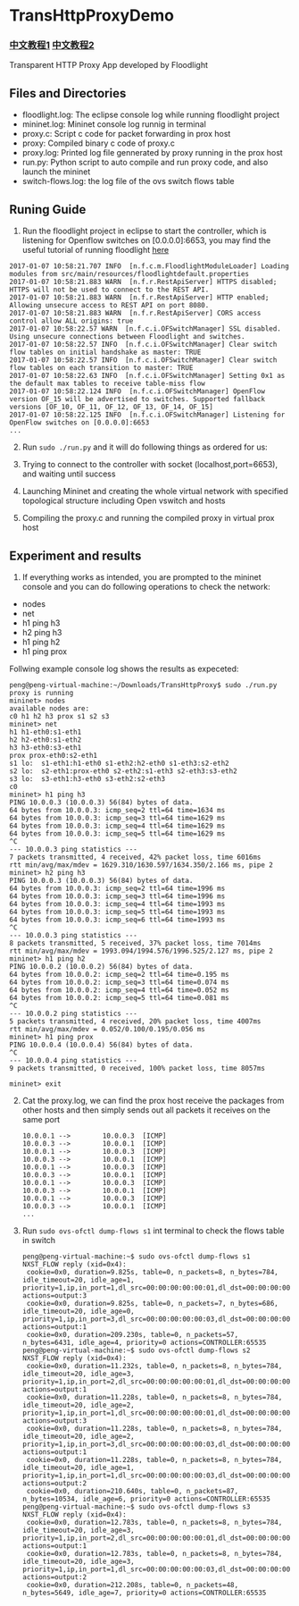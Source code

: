 # TransHttpProxyDemo

### [中文教程1](http://blog.csdn.net/ppp8300885/article/details/54136834)  [中文教程2](http://blog.csdn.net/ppp8300885/article/details/54193708)

Transparent HTTP Proxy App developed by Floodlight


## Files and Directories

* floodlight.log: The eclipse console log while running floodlight project
* mininet.log: Mininet console log runnig in terminal
* proxy.c: Script c code for packet forwarding in prox host  
* proxy: Compiled binary c code of proxy.c
* proxy.log: Printed log file gennerated by proxy running in the prox host
* run.py: Python script to auto compile and run proxy code, and also launch the mininet
* switch-flows.log: the log file of the ovs switch flows table


## Runing Guide

1. Run the floodlight project in eclipse to start the controller, which is listening for Openflow switches on [0.0.0.0]:6653, you may find the useful tutorial of running floodlight [here](https://floodlight.atlassian.net/wiki/display/floodlightcontroller/Installation+Guide#suk=)

  ```
  2017-01-07 10:58:21.707 INFO  [n.f.c.m.FloodlightModuleLoader] Loading modules from src/main/resources/floodlightdefault.properties
  2017-01-07 10:58:21.883 WARN  [n.f.r.RestApiServer] HTTPS disabled; HTTPS will not be used to connect to the REST API.
  2017-01-07 10:58:21.883 WARN  [n.f.r.RestApiServer] HTTP enabled; Allowing unsecure access to REST API on port 8080.
  2017-01-07 10:58:21.883 WARN  [n.f.r.RestApiServer] CORS access control allow ALL origins: true
  2017-01-07 10:58:22.57 WARN  [n.f.c.i.OFSwitchManager] SSL disabled. Using unsecure connections between Floodlight and switches.
  2017-01-07 10:58:22.57 INFO  [n.f.c.i.OFSwitchManager] Clear switch flow tables on initial handshake as master: TRUE
  2017-01-07 10:58:22.57 INFO  [n.f.c.i.OFSwitchManager] Clear switch flow tables on each transition to master: TRUE
  2017-01-07 10:58:22.63 INFO  [n.f.c.i.OFSwitchManager] Setting 0x1 as the default max tables to receive table-miss flow
  2017-01-07 10:58:22.124 INFO  [n.f.c.i.OFSwitchManager] OpenFlow version OF_15 will be advertised to switches. Supported fallback versions [OF_10, OF_11, OF_12, OF_13, OF_14, OF_15]
  2017-01-07 10:58:22.125 INFO  [n.f.c.i.OFSwitchManager] Listening for OpenFlow switches on [0.0.0.0]:6653
  ...
  ```

2. Run `sudo ./run.py` and it will do following things as ordered for us: 

  1. Trying to connect to the controller with socket (localhost,port=6653), and waiting until success
  2. Launching Mininet and creating the whole virtual network with specified topological structure including Open vswitch and hosts
  3. Compiling the proxy.c and running the compiled proxy in virtual prox host
  
## Experiment and results
 
1. If everything works as intended, you are prompted to the mininet console and you can do following operations to check the network:


  * nodes
  * net
  * h1 ping h3
  * h2 ping h3
  * h1 ping h2
  * h1 ping prox
  
  Follwing example console log shows the results as expeceted: 
  
  ```
  peng@peng-virtual-machine:~/Downloads/TransHttpProxy$ sudo ./run.py
  proxy is running
  mininet> nodes
  available nodes are: 
  c0 h1 h2 h3 prox s1 s2 s3
  mininet> net
  h1 h1-eth0:s1-eth1
  h2 h2-eth0:s1-eth2
  h3 h3-eth0:s3-eth1
  prox prox-eth0:s2-eth1
  s1 lo:  s1-eth1:h1-eth0 s1-eth2:h2-eth0 s1-eth3:s2-eth2
  s2 lo:  s2-eth1:prox-eth0 s2-eth2:s1-eth3 s2-eth3:s3-eth2
  s3 lo:  s3-eth1:h3-eth0 s3-eth2:s2-eth3
  c0
  mininet> h1 ping h3
  PING 10.0.0.3 (10.0.0.3) 56(84) bytes of data.
  64 bytes from 10.0.0.3: icmp_seq=2 ttl=64 time=1634 ms
  64 bytes from 10.0.0.3: icmp_seq=3 ttl=64 time=1629 ms
  64 bytes from 10.0.0.3: icmp_seq=4 ttl=64 time=1629 ms
  64 bytes from 10.0.0.3: icmp_seq=5 ttl=64 time=1629 ms
  ^C
  --- 10.0.0.3 ping statistics ---
  7 packets transmitted, 4 received, 42% packet loss, time 6016ms
  rtt min/avg/max/mdev = 1629.310/1630.597/1634.350/2.166 ms, pipe 2
  mininet> h2 ping h3
  PING 10.0.0.3 (10.0.0.3) 56(84) bytes of data.
  64 bytes from 10.0.0.3: icmp_seq=2 ttl=64 time=1996 ms
  64 bytes from 10.0.0.3: icmp_seq=3 ttl=64 time=1996 ms
  64 bytes from 10.0.0.3: icmp_seq=4 ttl=64 time=1993 ms
  64 bytes from 10.0.0.3: icmp_seq=5 ttl=64 time=1993 ms
  64 bytes from 10.0.0.3: icmp_seq=6 ttl=64 time=1993 ms
  ^C
  --- 10.0.0.3 ping statistics ---
  8 packets transmitted, 5 received, 37% packet loss, time 7014ms
  rtt min/avg/max/mdev = 1993.094/1994.576/1996.525/2.127 ms, pipe 2
  mininet> h1 ping h2
  PING 10.0.0.2 (10.0.0.2) 56(84) bytes of data.
  64 bytes from 10.0.0.2: icmp_seq=2 ttl=64 time=0.195 ms
  64 bytes from 10.0.0.2: icmp_seq=3 ttl=64 time=0.074 ms
  64 bytes from 10.0.0.2: icmp_seq=4 ttl=64 time=0.052 ms
  64 bytes from 10.0.0.2: icmp_seq=5 ttl=64 time=0.081 ms
  ^C
  --- 10.0.0.2 ping statistics ---
  5 packets transmitted, 4 received, 20% packet loss, time 4007ms
  rtt min/avg/max/mdev = 0.052/0.100/0.195/0.056 ms
  mininet> h1 ping prox
  PING 10.0.0.4 (10.0.0.4) 56(84) bytes of data.
  ^C
  --- 10.0.0.4 ping statistics ---
  9 packets transmitted, 0 received, 100% packet loss, time 8057ms

  mininet> exit
  ```
 
2. Cat the proxy.log, we can find the prox host receive the packages from other hosts and then simply sends out all packets it receives on the same port
  
   ```
   10.0.0.1 -->        10.0.0.3  [ICMP]
   10.0.0.3 -->        10.0.0.1  [ICMP]
   10.0.0.1 -->        10.0.0.3  [ICMP]
   10.0.0.3 -->        10.0.0.1  [ICMP]
   10.0.0.1 -->        10.0.0.3  [ICMP]
   10.0.0.3 -->        10.0.0.1  [ICMP]
   10.0.0.1 -->        10.0.0.3  [ICMP]
   10.0.0.3 -->        10.0.0.1  [ICMP]
   10.0.0.1 -->        10.0.0.3  [ICMP]
   10.0.0.3 -->        10.0.0.1  [ICMP]
   ...
   ```
   
3. Run `sudo ovs-ofctl dump-flows s1` int terminal to check the flows table in switch

    ```
    peng@peng-virtual-machine:~$ sudo ovs-ofctl dump-flows s1
    NXST_FLOW reply (xid=0x4):
     cookie=0x0, duration=9.825s, table=0, n_packets=8, n_bytes=784, idle_timeout=20, idle_age=1, priority=1,ip,in_port=1,dl_src=00:00:00:00:00:01,dl_dst=00:00:00:00:00:03 actions=output:3
     cookie=0x0, duration=9.825s, table=0, n_packets=7, n_bytes=686, idle_timeout=20, idle_age=0, priority=1,ip,in_port=3,dl_src=00:00:00:00:00:03,dl_dst=00:00:00:00:00:01 actions=output:1
     cookie=0x0, duration=209.230s, table=0, n_packets=57, n_bytes=6431, idle_age=4, priority=0 actions=CONTROLLER:65535
    peng@peng-virtual-machine:~$ sudo ovs-ofctl dump-flows s2
    NXST_FLOW reply (xid=0x4):
     cookie=0x0, duration=11.232s, table=0, n_packets=8, n_bytes=784, idle_timeout=20, idle_age=3, priority=1,ip,in_port=2,dl_src=00:00:00:00:00:01,dl_dst=00:00:00:00:00:03 actions=output:1
     cookie=0x0, duration=11.228s, table=0, n_packets=8, n_bytes=784, idle_timeout=20, idle_age=2, priority=1,ip,in_port=1,dl_src=00:00:00:00:00:01,dl_dst=00:00:00:00:00:03 actions=output:3
     cookie=0x0, duration=11.228s, table=0, n_packets=8, n_bytes=784, idle_timeout=20, idle_age=2, priority=1,ip,in_port=3,dl_src=00:00:00:00:00:03,dl_dst=00:00:00:00:00:01 actions=output:1
     cookie=0x0, duration=11.228s, table=0, n_packets=8, n_bytes=784, idle_timeout=20, idle_age=1, priority=1,ip,in_port=1,dl_src=00:00:00:00:00:03,dl_dst=00:00:00:00:00:01 actions=output:2
     cookie=0x0, duration=210.640s, table=0, n_packets=87, n_bytes=10534, idle_age=6, priority=0 actions=CONTROLLER:65535
    peng@peng-virtual-machine:~$ sudo ovs-ofctl dump-flows s3
    NXST_FLOW reply (xid=0x4):
     cookie=0x0, duration=12.783s, table=0, n_packets=8, n_bytes=784, idle_timeout=20, idle_age=3, priority=1,ip,in_port=2,dl_src=00:00:00:00:00:01,dl_dst=00:00:00:00:00:03 actions=output:1
     cookie=0x0, duration=12.783s, table=0, n_packets=8, n_bytes=784, idle_timeout=20, idle_age=3, priority=1,ip,in_port=1,dl_src=00:00:00:00:00:03,dl_dst=00:00:00:00:00:01 actions=output:2
     cookie=0x0, duration=212.208s, table=0, n_packets=48, n_bytes=5649, idle_age=7, priority=0 actions=CONTROLLER:65535
     ```
  
  
